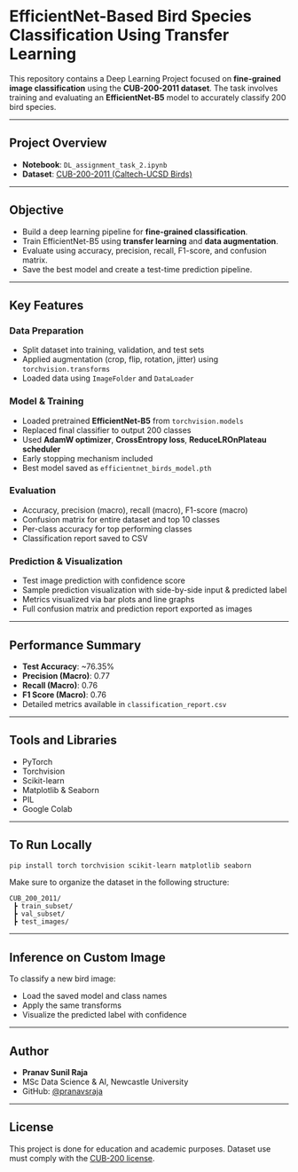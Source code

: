 # EfficientNet-Based Bird Species Classification Using Transfer Learning

This repository contains a Deep Learning Project focused on **fine-grained image classification** using the **CUB-200-2011 dataset**. The task involves training and evaluating an **EfficientNet-B5** model to accurately classify 200 bird species.

---

## Project Overview
 
- **Notebook**: `DL_assignment_task_2.ipynb`  
- **Dataset**: [CUB-200-2011 (Caltech-UCSD Birds)](http://www.vision.caltech.edu/datasets/cub_200_2011/)

---

## Objective

- Build a deep learning pipeline for **fine-grained classification**.
- Train EfficientNet-B5 using **transfer learning** and **data augmentation**.
- Evaluate using accuracy, precision, recall, F1-score, and confusion matrix.
- Save the best model and create a test-time prediction pipeline.

---

## Key Features

### Data Preparation
- Split dataset into training, validation, and test sets
- Applied augmentation (crop, flip, rotation, jitter) using `torchvision.transforms`
- Loaded data using `ImageFolder` and `DataLoader`

### Model & Training
- Loaded pretrained **EfficientNet-B5** from `torchvision.models`
- Replaced final classifier to output 200 classes
- Used **AdamW optimizer**, **CrossEntropy loss**, **ReduceLROnPlateau scheduler**
- Early stopping mechanism included
- Best model saved as `efficientnet_birds_model.pth`

### Evaluation
- Accuracy, precision (macro), recall (macro), F1-score (macro)
- Confusion matrix for entire dataset and top 10 classes
- Per-class accuracy for top performing classes
- Classification report saved to CSV

### Prediction & Visualization
- Test image prediction with confidence score
- Sample prediction visualization with side-by-side input & predicted label
- Metrics visualized via bar plots and line graphs
- Full confusion matrix and prediction report exported as images

---

## Performance Summary

- **Test Accuracy**: ~76.35%  
- **Precision (Macro)**: 0.77  
- **Recall (Macro)**: 0.76  
- **F1 Score (Macro)**: 0.76  
- Detailed metrics available in `classification_report.csv`

---

## Tools and Libraries

- PyTorch  
- Torchvision  
- Scikit-learn  
- Matplotlib & Seaborn  
- PIL  
- Google Colab

---

## To Run Locally

```bash
pip install torch torchvision scikit-learn matplotlib seaborn
```

Make sure to organize the dataset in the following structure:
```
CUB_200_2011/
 ┣ train_subset/
 ┣ val_subset/
 ┣ test_images/
```

---

## Inference on Custom Image

To classify a new bird image:
- Load the saved model and class names
- Apply the same transforms
- Visualize the predicted label with confidence

---

## Author

- **Pranav Sunil Raja**  
- MSc Data Science & AI, Newcastle University  
- GitHub: [@pranavsraja](https://github.com/pranavsraja)

---

## License

This project is done for education and academic purposes. Dataset use must comply with the [CUB-200 license](http://www.vision.caltech.edu/datasets/cub_200_2011/).
